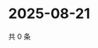 # 2025-08-21

共 0 条

<!-- BEGIN ZHIHUVIDEO -->
<!-- 最后更新时间 Thu Aug 21 2025 01:10:08 GMT+0800 (China Standard Time) -->

<!-- END ZHIHUVIDEO -->

